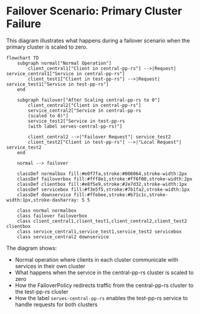 # Failover Scenario: Primary Cluster Failure

This diagram illustrates what happens during a failover scenario when the primary cluster is scaled to zero.

```mermaid
flowchart TD
    subgraph normal["Normal Operation"]
        client_central1["Client in central-pp-rs"] -->|Request| service_central1["Service in central-pp-rs"]
        client_test1["Client in test-pp-rs"] -->|Request| service_test1["Service in test-pp-rs"]
    end
    
    subgraph failover["After Scaling central-pp-rs to 0"]
        client_central2["Client in central-pp-rs"] 
        service_central2["Service in central-pp-rs
        (scaled to 0)"]
        service_test2["Service in test-pp-rs
        (with label serves-central-pp-rs)"]
        
        client_central2 -->|"Failover Request"| service_test2
        client_test2["Client in test-pp-rs"] -->|"Local Request"| service_test2
    end
    
    normal --> failover
    
    classDef normalbox fill:#e0f7fa,stroke:#006064,stroke-width:2px
    classDef failoverbox fill:#fff8e1,stroke:#ff6f00,stroke-width:2px
    classDef clientbox fill:#e8f5e9,stroke:#2e7d32,stroke-width:1px
    classDef servicebox fill:#f3e5f5,stroke:#7b1fa2,stroke-width:1px
    classDef downservice fill:#ffebee,stroke:#b71c1c,stroke-width:1px,stroke-dasharray: 5 5
    
    class normal normalbox
    class failover failoverbox
    class client_central1,client_test1,client_central2,client_test2 clientbox
    class service_central1,service_test1,service_test2 servicebox
    class service_central2 downservice
```

The diagram shows:
- Normal operation where clients in each cluster communicate with services in their own cluster
- What happens when the service in the central-pp-rs cluster is scaled to zero
- How the FailoverPolicy redirects traffic from the central-pp-rs cluster to the test-pp-rs cluster
- How the label `serves-central-pp-rs` enables the test-pp-rs service to handle requests for both clusters 